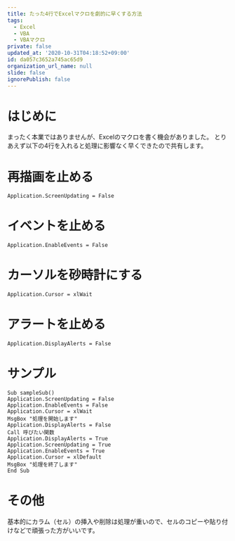 ```yaml
---
title: たった4行でExcelマクロを劇的に早くする方法
tags:
  - Excel
  - VBA
  - VBAマクロ
private: false
updated_at: '2020-10-31T04:18:52+09:00'
id: da057c3652a745ac65d9
organization_url_name: null
slide: false
ignorePublish: false
---
```

# はじめに
まったく本業ではありませんが、Excelのマクロを書く機会がありました。
とりあえず以下の4行を入れると処理に影響なく早くできたので共有します。

# 再描画を止める

```
Application.ScreenUpdating = False
```

# イベントを止める

```
Application.EnableEvents = False
```

# カーソルを砂時計にする

```
Application.Cursor = xlWait 
```

# アラートを止める

```
Application.DisplayAlerts = False
```

# サンプル

```
Sub sampleSub()
Application.ScreenUpdating = False
Application.EnableEvents = False
Application.Cursor = xlWait
MsgBox "処理を開始します"
Application.DisplayAlerts = False
Call 呼びたい関数
Application.DisplayAlerts = True
Application.ScreenUpdating = True
Application.EnableEvents = True
Application.Cursor = xlDefault
MsgBox "処理を終了します"
End Sub
```

# その他

基本的にカラム（セル）の挿入や削除は処理が重いので、セルのコピーや貼り付けなどで頑張った方がいいです。

